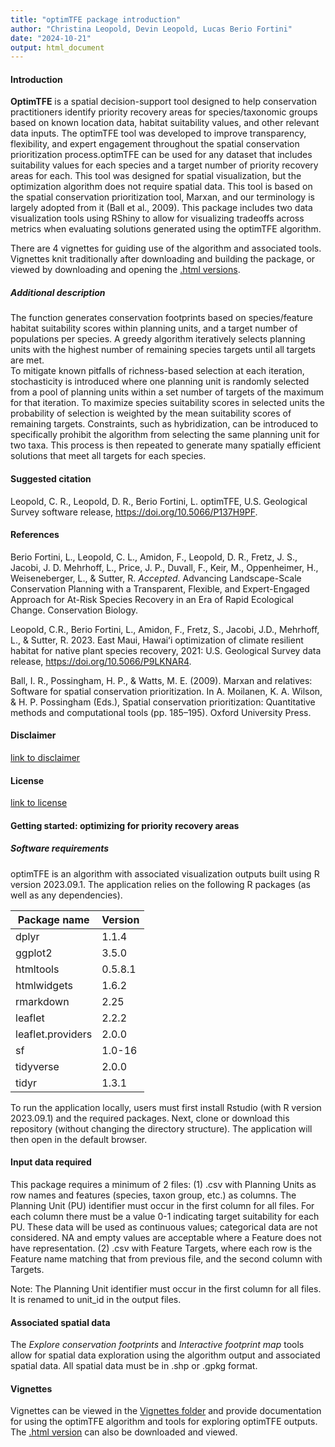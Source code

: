 ```yaml
---
title: "optimTFE package introduction"
author: "Christina Leopold, Devin Leopold, Lucas Berio Fortini"
date: "2024-10-21"
output: html_document
---
```


#### Introduction

**OptimTFE** is a spatial decision-support tool designed to help conservation practitioners
identify priority recovery areas for species/taxonomic groups based on known location data,
habitat suitability values, and other relevant data inputs. The optimTFE tool was
developed to improve transparency, flexibility, and expert engagement throughout the spatial
conservation prioritization process.optimTFE can be used for any dataset that includes
suitability values for each species and a target number of priority recovery areas for each.
This tool was designed for spatial visualization, but the optimization algorithm
does not require spatial data.
This tool is based on the spatial conservation prioritization tool, Marxan, and
our terminology is largely adopted from it (Ball et al., 2009).
This package includes two data visualization tools using RShiny to allow for visualizing tradeoffs
across metrics when evaluating solutions generated using the optimTFE algorithm.  

There are 4 vignettes for guiding use of the algorithm and associated tools. Vignettes
knit traditionally after downloading and building the package, or viewed by downloading
and opening the [.html versions](https://code.usgs.gov/pierc/optimTFE/-/tree/release-candidate/doc?ref_type=heads).

##### Additional description
The function generates conservation footprints based on species/feature habitat
suitability scores within planning units, and a target number of populations per
species. A greedy algorithm iteratively selects planning units with the highest number
of remaining species targets until all targets are met.  
To mitigate known pitfalls of richness-based selection at each iteration, stochasticity
is introduced where one planning unit is randomly selected from a pool of planning units
within a set number of targets of the maximum for that iteration. To maximize species
suitability scores in selected units the probability of selection is weighted by
the mean suitability scores of remaining targets. Constraints, such as hybridization,
can be introduced to specifically prohibit the algorithm from selecting the same
planning unit for two taxa. This process is then repeated to generate many spatially
efficient solutions that meet all targets for each species.

#### Suggested citation
Leopold, C. R., Leopold, D. R., Berio Fortini, L. optimTFE, U.S. Geological Survey software release, https://doi.org/10.5066/P137H9PF.

#### References
Berio Fortini, L., Leopold, C. L., Amidon, F., Leopold, D. R., Fretz, J. S., Jacobi, J. D. Mehrhoff, L., Price, J. P., Duvall, F., Keir, M., Oppenheimer, H., Weiseneberger, L., & Sutter, R. *Accepted*. Advancing Landscape-Scale Conservation Planning with a Transparent, Flexible, and Expert-Engaged Approach for At-Risk Species Recovery in an Era of Rapid Ecological Change. Conservation Biology. 

Leopold, C.R., Berio Fortini, L., Amidon, F., Fretz, S., Jacobi, J.D., Mehrhoff, L., & Sutter, R. 2023. East Maui, Hawaiʻi optimization of climate resilient habitat for native plant species recovery, 2021: U.S. Geological Survey data release, <https://doi.org/10.5066/P9LKNAR4>. 

Ball, I. R., Possingham, H. P., & Watts, M. E. (2009). Marxan and relatives: Software for spatial conservation prioritization. In A. Moilanen, K. A. Wilson, & H. P. Possingham (Eds.), Spatial conservation prioritization: Quantitative methods and computational tools (pp. 185–195). Oxford University Press.

#### Disclaimer

[link to disclaimer](https://code.usgs.gov/pierc/optimTFE/-/blob/main/DISCLAIMER.md?ref_type=heads) 

#### License

[link to license](https://code.usgs.gov/pierc/optimTFE/-/blob/main/LICENSE.md?ref_type=heads)

#### Getting started: optimizing for priority recovery areas

##### Software requirements

optimTFE is an algorithm with associated visualization outputs built using R version 2023.09.1. The application relies on the following R packages (as well as any dependencies). 

Package name      |  Version      
----------------- |--------------
dplyr             | 1.1.4
ggplot2           | 3.5.0
htmltools         | 0.5.8.1
htmlwidgets       | 1.6.2
rmarkdown         | 2.25
leaflet           | 2.2.2
leaflet.providers | 2.0.0
sf                | 1.0-16
tidyverse         | 2.0.0
tidyr             | 1.3.1


To run the application locally, users must first install Rstudio (with R version 2023.09.1) and the required packages. Next, clone or download this repository (without changing the directory structure). The application will then open in the default browser.

#### Input data required

This package requires a minimum of 2 files:
(1) .csv with Planning Units as row names and features (species, taxon group, etc.) as columns. The Planning Unit (PU) identifier must occur in the first column for all files. For each column there must be a value 0-1 indicating target suitability for each PU. These data will be used as continuous values; categorical data are not considered. NA and empty values are acceptable where a Feature does not have representation. 
(2) .csv with Feature Targets, where each row is the Feature name matching that from previous file, and the second column with Targets.

Note: The Planning Unit identifier must occur in the first column for all files. It is renamed to unit_id in the output files.

#### Associated spatial data
The *Explore conservation footprints* and *Interactive footprint map* tools allow for spatial data exploration using the algorithm output and associated spatial data. All spatial data must be in .shp or .gpkg format.

#### Vignettes
Vignettes can be viewed in the [Vignettes folder](https://code.usgs.gov/pierc/optimTFE/-/tree/main/vignettes?ref_type=heads) and
provide documentation for using the optimTFE algorithm and tools for exploring optimTFE
outputs. The [.html version](https://code.usgs.gov/pierc/optimTFE/-/tree/release-candidate/doc?ref_type=heads) 
can also be downloaded and viewed.
